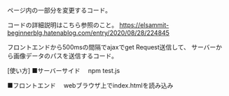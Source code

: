 ページ内の一部分を変更するコード。

コードの詳細説明はこちら参照のこと。
https://elsammit-beginnerblg.hatenablog.com/entry/2020/08/28/224845

フロントエンドから500msの間隔でajaxでget Request送信して、
サーバーから画像データのパスを送信するコード。

[使い方]
■サーバーサイド
　npm test.js

■フロントエンド
　webブラウザ上でindex.htmlを読み込み
